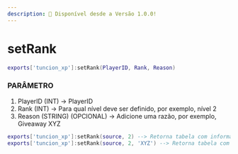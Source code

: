 ```yaml
---
description: 🔧 Disponível desde a Versão 1.0.0!
---
```


# setRank

```lua title="Export Syntax"
exports['tuncion_xp']:setRank(PlayerID, Rank, Reason)
```

### PARÂMETRO

1. PlayerID <span className="color-blue">(INT)</span> <span className="color-orange">-> PlayerID</span>
2. Rank <span className="color-blue">(INT)</span> <span className="color-orange">-> Para qual nível deve ser definido, por exemplo, nível 2</span>
3. Reason <span className="color-blue">(STRING) (OPCIONAL)</span> <span className="color-orange">-> Adicione uma razão, por exemplo, Giveaway XYZ</span>

```lua
exports['tuncion_xp']:setRank(source, 2) --> Retorna tabela com informações
exports['tuncion_xp']:setRank(source, 2, 'XYZ') --> Retorna tabela com informações
```